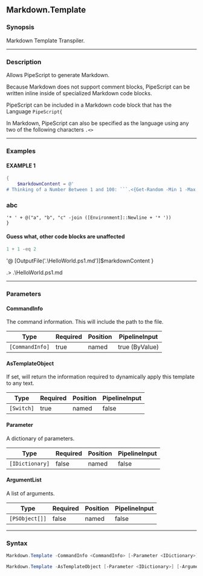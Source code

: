 Markdown.Template
-----------------




### Synopsis
Markdown Template Transpiler.



---


### Description

Allows PipeScript to generate Markdown.

Because Markdown does not support comment blocks, PipeScript can be written inline inside of specialized Markdown code blocks.

PipeScript can be included in a Markdown code block that has the Language ```PipeScript{```

In Markdown, PipeScript can also be specified as the language using any two of the following characters ```.<>```



---


### Examples
#### EXAMPLE 1
```PowerShell
{
    $markdownContent = @'
# Thinking of a Number Between 1 and 100: ```.<{Get-Random -Min 1 -Max 100}>.``` is the number
```
### abc

~~~PipeScript{
'* ' + @("a", "b", "c" -join ([Environment]::Newline + '* '))
}
~~~

#### Guess what, other code blocks are unaffected
~~~PowerShell
1 + 1 -eq 2
~~~


'@
    [OutputFile('.\HelloWorld.ps1.md')]$markdownContent
}

.> .\HelloWorld.ps1.md


---


### Parameters
#### **CommandInfo**

The command information.  This will include the path to the file.






|Type           |Required|Position|PipelineInput |
|---------------|--------|--------|--------------|
|`[CommandInfo]`|true    |named   |true (ByValue)|



#### **AsTemplateObject**

If set, will return the information required to dynamically apply this template to any text.






|Type      |Required|Position|PipelineInput|
|----------|--------|--------|-------------|
|`[Switch]`|true    |named   |false        |



#### **Parameter**

A dictionary of parameters.






|Type           |Required|Position|PipelineInput|
|---------------|--------|--------|-------------|
|`[IDictionary]`|false   |named   |false        |



#### **ArgumentList**

A list of arguments.






|Type          |Required|Position|PipelineInput|
|--------------|--------|--------|-------------|
|`[PSObject[]]`|false   |named   |false        |





---


### Syntax
```PowerShell
Markdown.Template -CommandInfo <CommandInfo> [-Parameter <IDictionary>] [-ArgumentList <PSObject[]>] [<CommonParameters>]
```
```PowerShell
Markdown.Template -AsTemplateObject [-Parameter <IDictionary>] [-ArgumentList <PSObject[]>] [<CommonParameters>]
```
